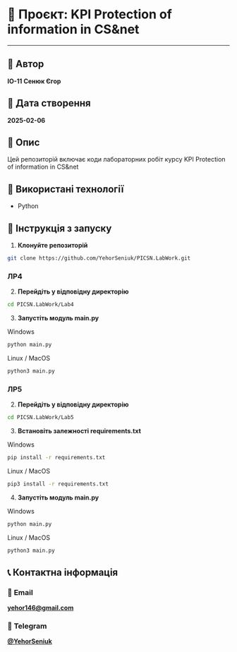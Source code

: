 # 📄 Проєкт: **KPI Protection of information in CS&net**

---

## 📌 Автор
**ІО-11 Сенюк Єгор**

## 📅 Дата створення
**2025-02-06**

## 📖 Опис  
Цей репозиторій включає коди лабораторних робіт курсу KPI Protection of information in CS&net

## 🔧 Використані технології  
- Python

## 🚀 Інструкція з запуску  
1. **Клонуйте репозиторій**  
```bash
git clone https://github.com/YehorSeniuk/PICSN.LabWork.git
```

### ЛР4
2. **Перейдіть у відповідну директорію**
```bash
cd PICSN.LabWork/Lab4
```
3. **Запустіть модуль main.py**

Windows
```bash
python main.py
```
Linux / MacOS
```bash
python3 main.py
```
### ЛР5
2. **Перейдіть у відповідну директорію**
```bash
cd PICSN.LabWork/Lab5
```
3. **Встановіть залежності requirements.txt**

Windows
```bash
pip install -r requirements.txt
```
Linux / MacOS
```bash
pip3 install -r requirements.txt
```
4. **Запустіть модуль main.py**

Windows
```bash
python main.py
```
Linux / MacOS
```bash
python3 main.py
```

## 📞 Контактна інформація

### 📧 **Email**
[**yehor146@gmail.com**](mailto:yehor146@gmail.com)

### 📱 **Telegram**
[**@YehorSeniuk**](https://t.me/YehorSeniuk)


